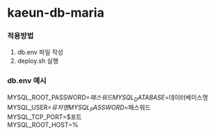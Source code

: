 # kaeun-db-maria
### 적용방법
1. db.env 파일 작성
2. deploy.sh 실행

### db.env 예시
MYSQL_ROOT_PASSWORD=$패스워드  
MYSQL_DATABASE=$데이터베이스명  
MYSQL_USER=$유저명  
MYSQL_PASSWORD=$패스워드  
MYSQL_TCP_PORT=$포트  
MYSQL_ROOT_HOST=%  

